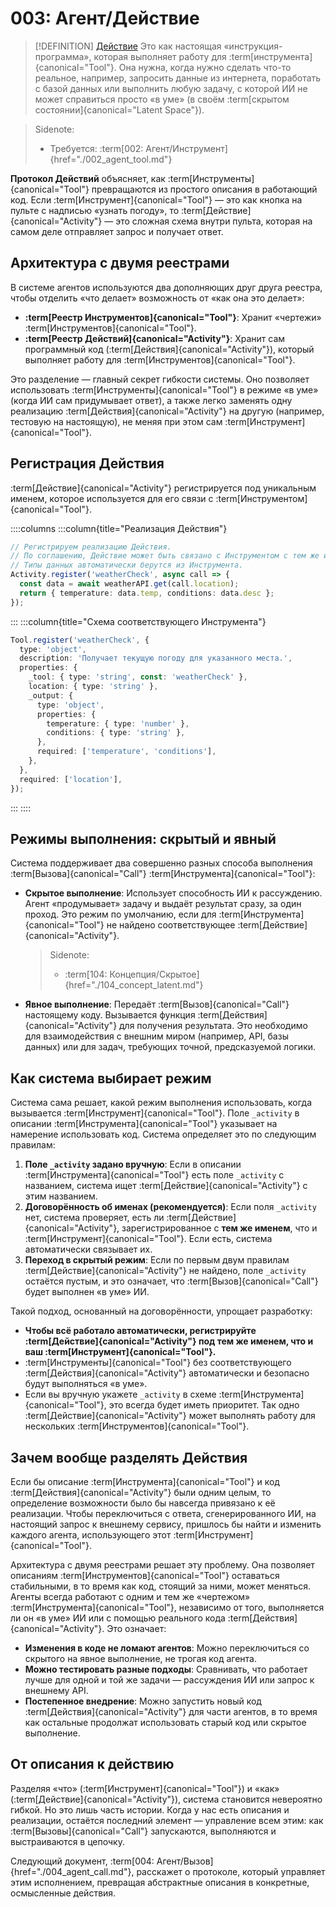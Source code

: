 # 003: Агент/Действие

> [!DEFINITION] [Действие](./000_glossary.md)
> Это как настоящая «инструкция-программа», которая выполняет работу для :term[инструмента]{canonical="Tool"}. Она нужна, когда нужно сделать что-то реальное, например, запросить данные из интернета, поработать с базой данных или выполнить любую задачу, с которой ИИ не может справиться просто «в уме» (в своём :term[скрытом состоянии]{canonical="Latent Space"}).

> Sidenote:
> - Требуется: :term[002: Агент/Инструмент]{href="./002_agent_tool.md"}

**Протокол Действий** объясняет, как :term[Инструменты]{canonical="Tool"} превращаются из простого описания в работающий код. Если :term[Инструмент]{canonical="Tool"} — это как кнопка на пульте с надписью «узнать погоду», то :term[Действие]{canonical="Activity"} — это сложная схема внутри пульта, которая на самом деле отправляет запрос и получает ответ.

## Архитектура с двумя реестрами

В системе агентов используются два дополняющих друг друга реестра, чтобы отделить «что делает» возможность от «как она это делает»:

- **:term[Реестр Инструментов]{canonical="Tool"}**: Хранит «чертежи» :term[Инструментов]{canonical="Tool"}.
- **:term[Реестр Действий]{canonical="Activity"}**: Хранит сам программный код (:term[Действия]{canonical="Activity"}), который выполняет работу для :term[Инструментов]{canonical="Tool"}.

Это разделение — главный секрет гибкости системы. Оно позволяет использовать :term[Инструменты]{canonical="Tool"} в режиме «в уме» (когда ИИ сам придумывает ответ), а также легко заменять одну реализацию :term[Действия]{canonical="Activity"} на другую (например, тестовую на настоящую), не меняя при этом сам :term[Инструмент]{canonical="Tool"}.

## Регистрация Действия

:term[Действие]{canonical="Activity"} регистрируется под уникальным именем, которое используется для его связи с :term[Инструментом]{canonical="Tool"}.

::::columns
:::column{title="Реализация Действия"}

```typescript
// Регистрируем реализацию Действия.
// По соглашению, Действие может быть связано с Инструментом с тем же именем.
// Типы данных автоматически берутся из Инструмента.
Activity.register('weatherCheck', async call => {
  const data = await weatherAPI.get(call.location);
  return { temperature: data.temp, conditions: data.desc };
});
```

:::
:::column{title="Схема соответствующего Инструмента"}

```typescript
Tool.register('weatherCheck', {
  type: 'object',
  description: 'Получает текущую погоду для указанного места.',
  properties: {
    _tool: { type: 'string', const: 'weatherCheck' },
    location: { type: 'string' },
    _output: {
      type: 'object',
      properties: {
        temperature: { type: 'number' },
        conditions: { type: 'string' },
      },
      required: ['temperature', 'conditions'],
    },
  },
  required: ['location'],
});
```

:::
::::

## Режимы выполнения: скрытый и явный

Система поддерживает два совершенно разных способа выполнения :term[Вызова]{canonical="Call"} :term[Инструмента]{canonical="Tool"}:

- **Скрытое выполнение**: Использует способность ИИ к рассуждению. Агент «продумывает» задачу и выдаёт результат сразу, за один проход. Это режим по умолчанию, если для :term[Инструмента]{canonical="Tool"} не найдено соответствующее :term[Действие]{canonical="Activity"}.
  > Sidenote:
  > - :term[104: Концепция/Скрытое]{href="./104_concept_latent.md"}
- **Явное выполнение**: Передаёт :term[Вызов]{canonical="Call"} настоящему коду. Вызывается функция :term[Действия]{canonical="Activity"} для получения результата. Это необходимо для взаимодействия с внешним миром (например, API, базы данных) или для задач, требующих точной, предсказуемой логики.

## Как система выбирает режим

Система сама решает, какой режим выполнения использовать, когда вызывается :term[Инструмент]{canonical="Tool"}. Поле `_activity` в описании :term[Инструмента]{canonical="Tool"} указывает на намерение использовать код. Система определяет это по следующим правилам:

1.  **Поле `_activity` задано вручную**: Если в описании :term[Инструмента]{canonical="Tool"} есть поле `_activity` с названием, система ищет :term[Действие]{canonical="Activity"} с этим названием.
2.  **Договорённость об именах (рекомендуется)**: Если поля `_activity` нет, система проверяет, есть ли :term[Действие]{canonical="Activity"}, зарегистрированное с **тем же именем**, что и :term[Инструмент]{canonical="Tool"}. Если есть, система автоматически связывает их.
3.  **Переход в скрытый режим**: Если по первым двум правилам :term[Действие]{canonical="Activity"} не найдено, поле `_activity` остаётся пустым, и это означает, что :term[Вызов]{canonical="Call"} будет выполнен «в уме» ИИ.

Такой подход, основанный на договорённости, упрощает разработку:

- **Чтобы всё работало автоматически, регистрируйте :term[Действие]{canonical="Activity"} под тем же именем, что и ваш :term[Инструмент]{canonical="Tool"}.**
- :term[Инструменты]{canonical="Tool"} без соответствующего :term[Действия]{canonical="Activity"} автоматически и безопасно будут выполняться «в уме».
- Если вы вручную укажете `_activity` в схеме :term[Инструмента]{canonical="Tool"}, это всегда будет иметь приоритет. Так одно :term[Действие]{canonical="Activity"} может выполнять работу для нескольких :term[Инструментов]{canonical="Tool"}.

## Зачем вообще разделять Действия

Если бы описание :term[Инструмента]{canonical="Tool"} и код :term[Действия]{canonical="Activity"} были одним целым, то определение возможности было бы навсегда привязано к её реализации. Чтобы переключиться с ответа, сгенерированного ИИ, на настоящий запрос к внешнему сервису, пришлось бы найти и изменить каждого агента, использующего этот :term[Инструмент]{canonical="Tool"}.

Архитектура с двумя реестрами решает эту проблему. Она позволяет описаниям :term[Инструментов]{canonical="Tool"} оставаться стабильными, в то время как код, стоящий за ними, может меняться. Агенты всегда работают с одним и тем же «чертежом» :term[Инструмента]{canonical="Tool"}, независимо от того, выполняется ли он «в уме» ИИ или с помощью реального кода :term[Действия]{canonical="Activity"}. Это означает:

- **Изменения в коде не ломают агентов**: Можно переключиться со скрытого на явное выполнение, не трогая код агента.
- **Можно тестировать разные подходы**: Сравнивать, что работает лучше для одной и той же задачи — рассуждения ИИ или запрос к внешнему API.
- **Постепенное внедрение**: Можно запустить новый код :term[Действия]{canonical="Activity"} для части агентов, в то время как остальные продолжат использовать старый код или скрытое выполнение.

## От описания к действию

Разделяя «что» (:term[Инструмент]{canonical="Tool"}) и «как» (:term[Действие]{canonical="Activity"}), система становится невероятно гибкой. Но это лишь часть истории. Когда у нас есть описания и реализации, остаётся последний элемент — управление всем этим: как :term[Вызовы]{canonical="Call"} запускаются, выполняются и выстраиваются в цепочку.

Следующий документ, :term[004: Агент/Вызов]{href="./004_agent_call.md"}, расскажет о протоколе, который управляет этим исполнением, превращая абстрактные описания в конкретные, осмысленные действия.
